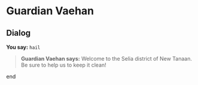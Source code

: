 # Guardian Vaehan




## Dialog


**You say:** `hail`




>**Guardian Vaehan says:** Welcome to the Selia district of New Tanaan. Be sure to help us to keep it clean!

end